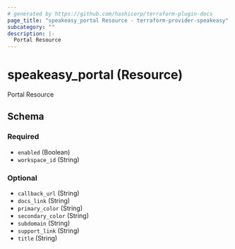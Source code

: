 ```yaml
---
# generated by https://github.com/hashicorp/terraform-plugin-docs
page_title: "speakeasy_portal Resource - terraform-provider-speakeasy"
subcategory: ""
description: |-
  Portal Resource
---
```


# speakeasy_portal (Resource)

Portal Resource



<!-- schema generated by tfplugindocs -->
## Schema

### Required

- `enabled` (Boolean)
- `workspace_id` (String)

### Optional

- `callback_url` (String)
- `docs_link` (String)
- `primary_color` (String)
- `secondary_color` (String)
- `subdomain` (String)
- `support_link` (String)
- `title` (String)



